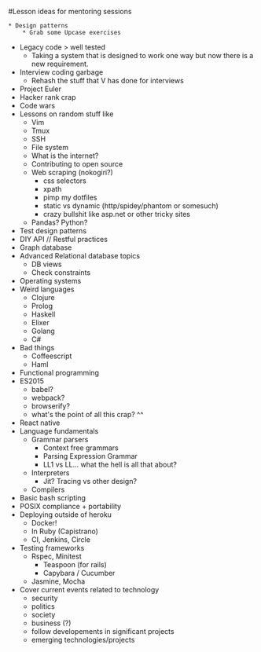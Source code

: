 #Lesson ideas for mentoring sessions

	* Design patterns
		* Grab some Upcase exercises
* Legacy code > well tested 
	* Taking a system that is designed to work one way but now there is a new requirement.
* Interview coding garbage
	* Rehash the stuff that V has done for interviews
* Project Euler
* Hacker rank crap
* Code wars
* Lessons on random stuff like
	* Vim
	* Tmux
	* SSH 
	* File system
	* What is the internet? 
	* Contributing to open source
	* Web scraping (nokogiri?)
		* css selectors
		* xpath
		* pimp my dotfiles
		* static vs dynamic (http/spidey/phantom or somesuch)
		* crazy bullshit like asp.net or other tricky sites
	* Pandas? Python? 
* Test design patterns
* DIY API // Restful practices 
* Graph database
* Advanced Relational database topics
	* DB views
	* Check constraints	
* Operating systems
* Weird languages
	* Clojure
	* Prolog
	* Haskell
	* Elixer
	* Golang
	* C#
* Bad things
	* Coffeescript
	* Haml	
* Functional programming
* ES2015
	* babel?
	* webpack?
	* browserify?
	* what's the point of all this crap? ^^
* React native
* Language fundamentals
	* Grammar parsers
		* Context free grammars
		* Parsing Expression Grammar
		* LL1 vs LL... what the hell is all that about?
	* Interpreters
		* Jit? Tracing vs other design?
	* Compilers
* Basic bash scripting
* POSIX compliance + portability
* Deploying outside of heroku
	* Docker!
	* In Ruby (Capistrano)
	* CI, Jenkins, Circle
* Testing frameworks
	* Rspec, Minitest
		* Teaspoon (for rails)
		* Capybara / Cucumber
	* Jasmine, Mocha 
* Cover current events related to technology
	* security
	* politics
	* society
	* business (?)
	* follow developements in significant projects
	* emerging technologies/projects
